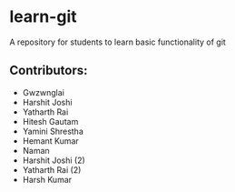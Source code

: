 # learn-git
A repository for students to learn basic functionality of git

## Contributors:
 - Gwzwnglai 
 - Harshit Joshi
 - Yatharth Rai
 - Hitesh Gautam
 - Yamini Shrestha
 - Hemant Kumar
 - Naman
 - Harshit Joshi (2) 
 - Yatharth Rai (2)
 - Harsh Kumar
